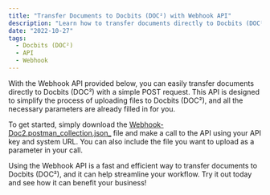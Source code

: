 ```yaml
---
title: "Transfer Documents to Docbits (DOC²) with Webhook API"
description: "Learn how to transfer documents directly to Docbits (DOC²) with a simple POST request using the Webhook API. All parameters are already filled in, making it easy to get started."
date: "2022-10-27"
tags:
  - Docbits (DOC²)
  - API
  - Webhook
---
```


With the Webhook API provided below, you can easily transfer documents directly to Docbits (DOC²) with a simple POST request. This API is designed to simplify the process of uploading files to Docbits (DOC²), and all the necessary parameters are already filled in for you.

To get started, simply download the [Webhook-Doc2.postman_collection.json_](https://docs.cloudintegration.eu/wp-content/uploads/2022/04/Webhook-Doc2.postman_collection.json_.zip) file and make a call to the API using your API key and system URL. You can also include the file you want to upload as a parameter in your call.

Using the Webhook API is a fast and efficient way to transfer documents to Docbits (DOC²), and it can help streamline your workflow. Try it out today and see how it can benefit your business!

